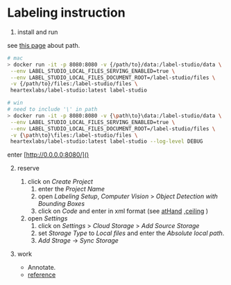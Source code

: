 # Labeling instruction

1. install and run

see [this page](https://labelstud.io/guide/start#Run-Label-Studio-on-Docker-and-use-Local-Storage) about path. 

```bash
# mac
> docker run -it -p 8080:8080 -v {/path/to}/data:/label-studio/data \
 --env LABEL_STUDIO_LOCAL_FILES_SERVING_ENABLED=true \
 --env LABEL_STUDIO_LOCAL_FILES_DOCUMENT_ROOT=/label-studio/files \
 -v {/path/to}/files:/label-studio/files \
 heartexlabs/label-studio:latest label-studio
```

```bash
# win
# need to include '\' in path
> docker run -it -p 8080:8080 -v {\path\to}\data:/label-studio/data \
 --env LABEL_STUDIO_LOCAL_FILES_SERVING_ENABLED=true \
 --env LABEL_STUDIO_LOCAL_FILES_DOCUMENT_ROOT=/label-studio/files \
 -v {\path\to}\files:/label-studio/files \
 heartexlabs/label-studio:latest label-studio --log-level DEBUG
```

enter [http://0.0.0.0:8080/]()

2. reserve
   1. click on *Create Project*
      1. enter the *Project Name*
      2. open *Labeling Setup*, *Computer Vision* > *Object Detection with Bounding Boxes*
      3. click on *Code* and enter in xml format (see [atHand](atHand.labelstudio.xml) ,[ceiling](ceiling.labelstudio.xml) )
   2. open *Settings*
      1. click on *Settings* > *Cloud Storage* > *Add Source Storage*
      2. set *Storage Type* to *Local files* and enter the  *Absolute local path*.
      3. *Add Strage* -> *Sync Storage* 

3. work
   - Annotate.
   - [reference](https://note.com/asahi_ictrad/n/n9e80d4d516ad)